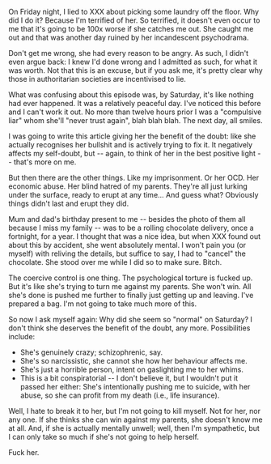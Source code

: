 On Friday night, I lied to XXX about picking some laundry off the floor.
Why did I do it? Because I'm terrified of her. So terrified, it doesn't
even occur to me that it's going to be 100x worse if she catches me out.
She caught me out and that was another day ruined by her incandescent
psychodrama.

Don't get me wrong, she had every reason to be angry. As such, I didn't
even argue back: I knew I'd done wrong and I admitted as such, for what
it was worth. Not that this is an excuse, but if you ask me, it's pretty
clear why those in authoritarian societies are incentivised to lie.

What was confusing about this episode was, by Saturday, it's like
nothing had ever happened. It was a relatively peaceful day. I've
noticed this before and I can't work it out. No more than twelve hours
prior I was a "compulsive liar" whom she'll "never trust again", blah
blah blah. The next day, all smiles.

I was going to write this article giving her the benefit of the doubt:
like she actually recognises her bullshit and is actively trying to fix
it. It negatively affects my self-doubt, but -- again, to think of her
in the best positive light -- that's more on me.

But then there are the other things. Like my imprisonment. Or her OCD.
Her economic abuse. Her blind hatred of my parents. They're all just
lurking under the surface, ready to erupt at any time... And guess what?
Obviously things didn't last and erupt they did.

Mum and dad's birthday present to me -- besides the photo of them all
because I miss my family -- was to be a rolling chocolate delivery, once
a fortnight, for a year. I thought that was a nice idea, but when XXX
found out about this by accident, she went absolutely mental. I won't
pain you (or myself) with reliving the details, but suffice to say, I
had to "cancel" the chocolate. She stood over me while I did so to make
sure. Bitch.

The coercive control is one thing. The psychological torture is fucked
up. But it's like she's trying to turn me against my parents. She won't
win. All she's done is pushed me further to finally just getting up and
leaving. I've prepared a bag. I'm not going to take much more of this.

So now I ask myself again: Why did she seem so "normal" on Saturday? I
don't think she deserves the benefit of the doubt, any more.
Possibilities include:

* She's genuinely crazy; schizophrenic, say.
* She's so narcissistic, she cannot she how her behaviour affects me.
* She's just a horrible person, intent on gaslighting me to her whims.
* This is a bit conspiratorial -- I don't believe it, but I wouldn't put
  it passed her either: She's intentionally pushing me to suicide, with
  her abuse, so she can profit from my death (i.e., life insurance).

Well, I hate to break it to her, but I'm not going to kill myself. Not
for her, nor any one. If she thinks she can win against my parents, she
doesn't know me at all. And, if she is actually mentally unwell; well,
then I'm sympathetic, but I can only take so much if she's not going to
help herself.

Fuck her.
